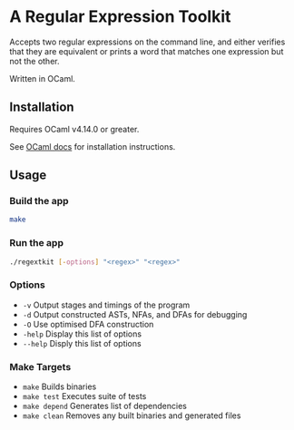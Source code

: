 # A Regular Expression Toolkit

Accepts two regular expressions on the command line, and either verifies that they are equivalent or prints a word that matches one expression but not the other.

Written in OCaml.

## Installation

Requires OCaml v4.14.0 or greater. 

See [OCaml docs](https://ocaml.org/docs/up-and-running) for installation instructions.

## Usage

### Build the app

```bash
make
```

### Run the app

```bash
./regextkit [-options] "<regex>" "<regex>"
```

### Options

 - `-v` Output stages and timings of the program
 - `-d` Output constructed ASTs, NFAs, and DFAs for debugging
 - `-O` Use optimised DFA construction
 - `-help` Display this list of options
 - `--help` Disply this list of options

### Make Targets

 - `make` Builds binaries
 - `make test` Executes suite of tests
 - `make depend` Generates list of dependencies
 - `make clean` Removes any built binaries and generated files
